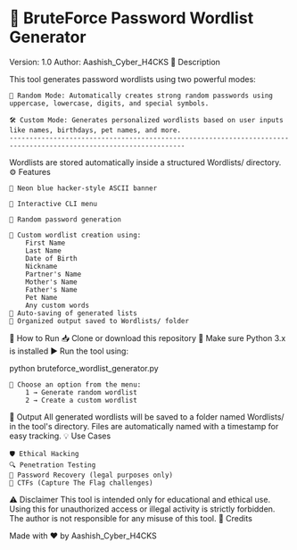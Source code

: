 # 🔐 BruteForce Password Wordlist Generator

Version: 1.0
Author: Aashish_Cyber_H4CKS
📌 Description

This tool generates password wordlists using two powerful modes:

    🎲 Random Mode: Automatically creates strong random passwords using uppercase, lowercase, digits, and special symbols.

    🛠️ Custom Mode: Generates personalized wordlists based on user inputs like names, birthdays, pet names, and more.
    ------------------------------------------------------------------------------------------------------------------

Wordlists are stored automatically inside a structured Wordlists/ directory.
⚙️ Features

    💠 Neon blue hacker-style ASCII banner

    🧭 Interactive CLI menu

    🔁 Random password generation

    🧩 Custom wordlist creation using:
        First Name
        Last Name
        Date of Birth
        Nickname
        Partner's Name
        Mother's Name
        Father's Name
        Pet Name
        Any custom words
    💾 Auto-saving of generated lists
    📁 Organized output saved to Wordlists/ folder

🚀 How to Run
    📥 Clone or download this repository
    🐍 Make sure Python 3.x is installed
    ▶️ Run the tool using:

python bruteforce_wordlist_generator.py

    📑 Choose an option from the menu:
        1 → Generate random wordlist
        2 → Create a custom wordlist

📁 Output
All generated wordlists will be saved to a folder named Wordlists/ in the tool's directory.
Files are automatically named with a timestamp for easy tracking.
💡 Use Cases

    🛡️ Ethical Hacking
    🔍 Penetration Testing
    🔑 Password Recovery (legal purposes only)
    🧠 CTFs (Capture The Flag challenges)

⚠️ Disclaimer
This tool is intended only for educational and ethical use.
Using this for unauthorized access or illegal activity is strictly forbidden.
The author is not responsible for any misuse of this tool.
🧠 Credits

Made with ❤️ by Aashish_Cyber_H4CKS
